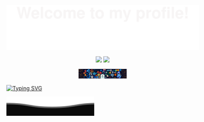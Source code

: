 ![](/assets/Bottom_up.svg)

<!--   my-icons -->
<p align="center">
    <a href="https://ivantymoshchuk.github.io/eskimo/"><img src="https://img.shields.io/badge/status-updating-brightgreen.svg"></a>
    <a href="https://github.com/IvanTymoshchuk?tab=stars"><img src="https://img.shields.io/github/stars/BEPb/BEPb.svg?logo=github"></a>
</p>
<!--   my-header-img -->
<div id="header" align="center">
  <img src="/src/header_.png" width ="25%"/>
  </div>
<!--   my-ticker -->

[![Typing SVG](https://readme-typing-svg.herokuapp.com?color=%2336BCF7&center=true&vCenter=true&width=600&lines=Hi+there+👋,+I+am+Ivan+Tymoshchuk;+Welcome+to+My+Profile!;Over+1+years+of+programming+experience;Always+learning+new+things)](https://git.io/typing-svg)



![](/assets/Bottom_down.svg)
